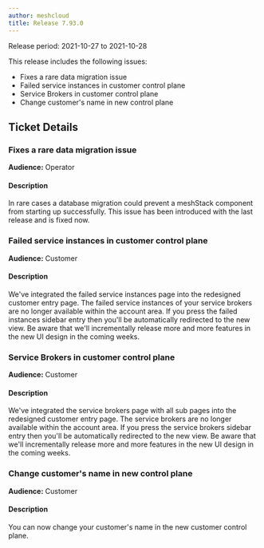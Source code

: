 ```yaml
---
author: meshcloud
title: Release 7.93.0
---
```


Release period: 2021-10-27 to 2021-10-28

This release includes the following issues:
* Fixes a rare data migration issue
* Failed service instances in customer control plane
* Service Brokers in customer control plane
* Change customer's name in new control plane
<!--truncate-->

## Ticket Details
### Fixes a rare data migration issue
**Audience:** Operator<br>

#### Description
In rare cases a database migration could prevent a meshStack component from starting up successfully.
This issue has been introduced with the last release and is fixed now.

### Failed service instances in customer control plane
**Audience:** Customer<br>

#### Description
We've integrated the failed service instances page into the redesigned customer entry page. The failed service instances of your service brokers are no longer available within the account area. If you press the failed instances sidebar entry then you'll be automatically redirected to the new view. Be aware that we'll incrementally release more and more features in the new UI design in the coming weeks.

### Service Brokers in customer control plane
**Audience:** Customer<br>

#### Description
We've integrated the service brokers page with all sub pages into the redesigned customer entry page. The service brokers are no longer available within the account area. If you press the service brokers sidebar entry then you'll be automatically redirected to the new view. Be aware that we'll incrementally release more and more features in the new UI design in the coming weeks.

### Change customer's name in new control plane
**Audience:** Customer<br>

#### Description
You can now change your customer's name in the new customer control plane.

